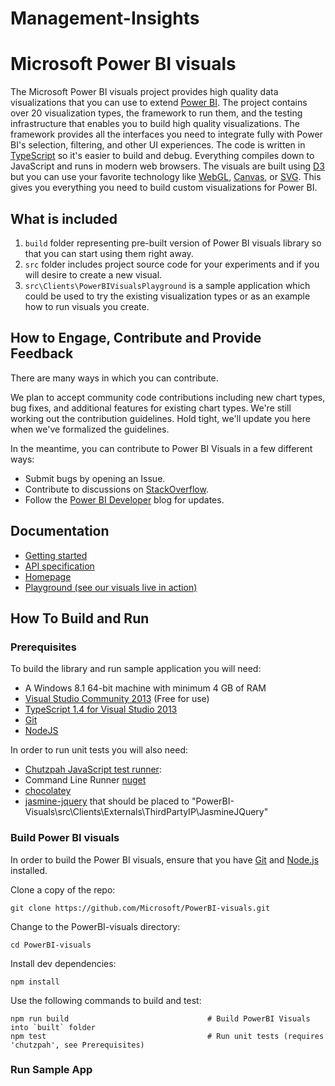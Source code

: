 # Management-Insights
# Microsoft Power BI visuals

The Microsoft Power BI visuals project provides high quality data visualizations that you can use to extend [Power BI](https://powerbi.microsoft.com/).  The project contains over 20 visualization types, the framework to run them, and the testing infrastructure that enables you to build high quality visualizations.  The framework provides all the interfaces you need to integrate fully with Power BI's selection, filtering, and other UI experiences.  The code is written in [TypeScript](http://www.typescriptlang.org/) so it's easier to build and debug. Everything compiles down to JavaScript and runs in modern web browsers.  The visuals are built using [D3](http://d3js.org/) but you can use your favorite technology like [WebGL](https://en.wikipedia.org/wiki/WebGL), [Canvas](https://en.wikipedia.org/wiki/Canvas_element), or [SVG](https://en.wikipedia.org/wiki/Scalable_Vector_Graphics). This gives you everything you need to build custom visualizations for Power BI.

## What is included

1. `build` folder representing pre-built version of Power BI visuals library so that you can start using them right away.
2. `src` folder includes project source code for your experiments and if you will desire to create a new visual.
3. `src\Clients\PowerBIVisualsPlayground` is a sample application which could be used to try the existing visualization types or as an example how to run visuals you create.

## How to Engage, Contribute and Provide Feedback

There are many ways in which you can contribute.  
 
We plan to accept community code contributions including new chart types, bug fixes, and additional features for existing chart types.  We're still working out the contribution guidelines. Hold tight, we'll update you here when we've formalized the guidelines.   
 
In the meantime, you can contribute to Power BI Visuals in a few different ways:
* Submit bugs by opening an Issue.
* Contribute to discussions on [StackOverflow](http://stackoverflow.com/questions/tagged/powerbi).
* Follow the [Power BI Developer](http://blogs.msdn.com/powerbidev) blog for updates.

## Documentation

*  [Getting started](https://github.com/Microsoft/PowerBI-visuals/wiki)
*  [API specification](http://microsoft.github.io/PowerBI-visuals/docs/interfaces/powerbi.ivisual.html)
*  [Homepage](https://powerbi.microsoft.com/)
*  [Playground (see our visuals live in action)](http://microsoft.github.io/PowerBI-visuals/playground/index.html)

## How To Build and Run

### Prerequisites

To build the library and run sample application you will need:

- A Windows 8.1 64-bit machine with minimum 4 GB of RAM
- [Visual Studio Community 2013](https://www.visualstudio.com/en-us/news/vs2013-community-vs.aspx) (Free for use)
- [TypeScript 1.4 for Visual Studio 2013](https://visualstudiogallery.msdn.microsoft.com/2d42d8dc-e085-45eb-a30b-3f7d50d55304)
- [Git](http://git-scm.com/book/en/v2/Getting-Started-Installing-Git)
- [NodeJS](https://nodejs.org/download/)

In order to run unit tests you will also need:
- [Chutzpah JavaScript test runner](https://github.com/mmanela/chutzpah):
 - Command Line Runner [nuget](https://www.nuget.org/packages/Chutzpah) 
 - [chocolatey](http://chocolatey.org/packages/chutzpah)
- [jasmine-jquery](https://raw.github.com/velesin/jasmine-jquery/master/lib/jasmine-jquery.js) that should be placed to "PowerBI-Visuals\src\Clients\Externals\ThirdPartyIP\JasmineJQuery\"


### Build Power BI visuals

In order to build the Power BI visuals, ensure that you have [Git](http://git-scm.com/downloads) and [Node.js](http://nodejs.org/) installed.

Clone a copy of the repo:

```
git clone https://github.com/Microsoft/PowerBI-visuals.git
```

Change to the PowerBI-visuals directory:

```
cd PowerBI-visuals
```

Install dev dependencies:

```
npm install
```

Use the following commands to build and test:
```
npm run build                               # Build PowerBI Visuals into `built` folder
npm test                                    # Run unit tests (requires 'chutzpah', see Prerequisites)
```

### Run Sample App
